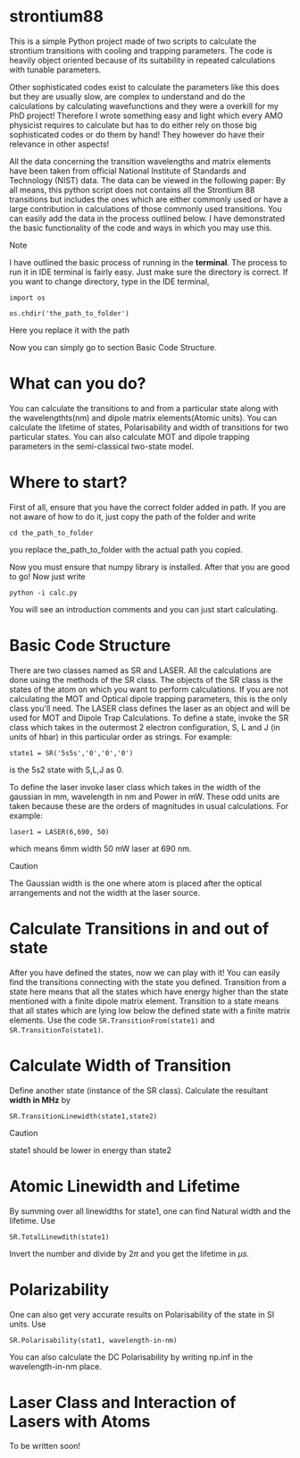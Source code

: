 # strontium88
This is a simple Python project made of two scripts to calculate the strontium transitions with cooling and trapping parameters. The code is heavily object oriented because of its suitability in repeated calculations with tunable parameters. 

Other sophisticated codes exist to calculate the parameters like this does but they are usually slow, are complex to understand and do the calculations by calculating wavefunctions and they were a overkill for my PhD project! Therefore I wrote something easy and light which every AMO physicist requires to calculate but has to do either rely on those big sophisticated codes or do them by hand!
They however do have their relevance in other aspects!

All the data concerning the transition wavelengths and matrix elements have been taken from official National Institute of Standards and Technology (NIST) data. The data can be viewed in the following paper: 
By all means, this python script does not contains all the Strontium 88 transitions but includes the ones which are either commonly used or have a large contribution in calculations of those commonly used transitions. You can easily add the data in the process outlined below. I have demonstrated the basic functionality of the code and ways in which you may use this. 
>[!NOTE]
>I have outlined the basic process of running in the **terminal**. The process to run it in IDE terminal is fairly easy. Just make sure the directory is correct. If you want to change directory, type in the IDE terminal,
>
>`import os`
>
>`os.chdir('the_path_to_folder')`
>
>Here you replace it with the path

Now you can simply go to section Basic Code Structure.

# What can you do?
You can calculate the transitions to and from a particular state along with the wavelengthts(nm) and dipole matrix elements(Atomic units). You can calculate the lifetime of states, Polarisability and width of transitions for two particular states. You can also calculate MOT and dipole trapping parameters in the semi-classical two-state model. 

# Where to start?
First of all, ensure that you have the correct folder added in path. If you are not aware of how to do it, just copy the path of the folder and write

`cd the_path_to_folder`

you replace the_path_to_folder with the actual path you copied.

Now you must ensure that numpy library is installed. After that you are good to go! Now just write

`python -i calc.py`

You will see an introduction comments and you can just start calculating.

# Basic Code Structure
There are two classes named as SR and LASER. All the calculations are done using the methods of the SR class. The objects of the SR class is the states of the atom on which you want to perform calculations. If you are not calculating the MOT and Optical dipole trapping parameters, this is the only class you'll need. The LASER class defines the laser as an object and will be used for MOT and Dipole Trap Calculations. 
To define a state, invoke the SR class which takes in the outermost 2 electron configuration, S, L and J (in units of hbar) in this particular order as strings. For example:

`state1 = SR('5s5s','0','0','0') `

is the 5s2 state with S,L,J as 0.

To define the laser invoke laser class which takes in the width of the gaussian in mm, wavelength in nm and Power in mW. These odd units are taken because these are the orders of magnitudes in usual calculations. For example:

`laser1 = LASER(6,690, 50)`

which means 6mm width 50 mW laser at 690 nm. 
>[!CAUTION]
>The Gaussian width is the one where atom is placed after the optical arrangements and not the width at the laser source.

# Calculate Transitions in and out of state
After you have defined the states, now we can play with it! You can easily find the transitions connecting with the state you defined. Transition from a state here means that all the states which have energy higher than the state mentioned with a finite dipole matrix element. Transition to a state means that all states which are lying low below the defined state with a finite matrix elements. Use the code
`SR.TransitionFrom(state1)` and `SR.TransitionTo(state1)`.

# Calculate Width of Transition
Define another state (instance of the SR class). Calculate the resultant **width in MHz** by


`SR.TransitionLinewidth(state1,state2)`


>[!CAUTION]
> state1 should be lower in energy than state2

# Atomic Linewidth and Lifetime
By summing over all linewidths for state1, one can find Natural width and the lifetime. Use 

`SR.TotalLinewdith(state1)`

Invert the number and divide by $2 \pi$ and you get the lifetime in $\mu s$.

# Polarizability
One can also get very accurate results on Polarisability of the state in SI units. Use 

`SR.Polarisability(stat1, wavelength-in-nm)`

You can also calculate the DC Polarisability by writing np.inf in the wavelength-in-nm place.

# Laser Class and Interaction of Lasers with Atoms
To be written soon!
